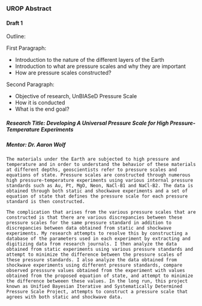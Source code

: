 ### UROP Abstract
#### Draft 1

Outline:

First Paragraph:
- Introduction to the nature of the different layers of the Earth
- Introduction to what are pressure scales and why they are important
- How are pressure scales constructed?

Second Paragraph:
- Objective of research, UnBIASeD Pressure Scale
- How it is conducted
- What is the end goal?

##### Research Title: Developing A Universal Pressure Scale for High Pressure-Temperature   Experiments
##### Mentor: Dr. Aaron Wolf

	The materials under the Earth are subjected to high pressure and temperature and in order to understand the behavior of these materials at different depths, geoscientists refer to pressure scales and equations of state. Pressure scales are constructed through numerous high pressure-temperature experiments using various internal pressure standards such as Au, Pt, MgO, Neon, NaCl-B1 and NaCl-B2. The data is obtained through both static and shockwave experiments and a set of equation of state that defines the pressure scale for each pressure standard is then constructed. 
	
	The complication that arises from the various pressure scales that are constructed is that there are various discrepancies between these pressure scales for the same pressure standard in addition to discrepancies between data obtained from static and shockwave experiments. My research attempts to resolve this by constructing a database of the parameters used in each experiment by extracting and digitizing data from research journals. I then analyze the data obtained from static experiments using various pressure standards and attempt to minimize the difference between the pressure scales of these pressure standards. I also analyze the data obtained from shockwave experiments using different pressure standards, compare observed presssure values obtained from the experiment with values obtained from the proposed equation of state, and attempt to minimize the difference betweeen these values. In the long run, this project known as Unified Bayesian Iterative and Systematically Determined Pressure Scale Project, attempts to construct a pressure scale that agrees with both static and shockwave data. 


